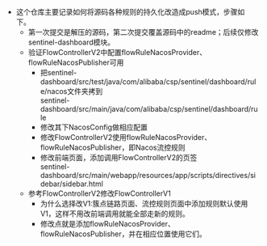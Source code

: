 - 这个仓库主要记录如何将源码各种规则的持久化改造成push模式，步骤如下。
  - 第一次提交是解压的源码，第二次提交覆盖源码中的readme；后续仅修改sentinel-dashboard模块。
  - 验证FlowControllerV2中配置flowRuleNacosProvider、flowRuleNacosPublisher可用
    - 把sentinel-dashboard/src/test/java/com/alibaba/csp/sentinel/dashboard/rule/nacos文件夹拷到<br>
    sentinel-dashboard/src/main/java/com/alibaba/csp/sentinel/dashboard/rule
    - 修改其下NacosConfig做相应配置
    - 修改FlowControllerV2使用flowRuleNacosProvider、flowRuleNacosPublisher，即Nacos流控规则
    - 修改前端页面，添加调用FlowControllerV2的页签<br>
    sentinel-dashboard/src/main/webapp/resources/app/scripts/directives/sidebar/sidebar.html
  - 参考FlowControllerV2修改FlowControllerV1
    - 为什么选择改V1:簇点链路页面、流控规则页面中添加规则默认使用V1，这样不用改前端调用就能全部走新的规则。
    - 修改点就是添加flowRuleNacosProvider、flowRuleNacosPublisher，并在相应位置使用它们。